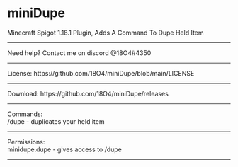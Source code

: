 # miniDupe
 Minecraft Spigot 1.18.1 Plugin, Adds A Command To Dupe Held Item
 <hr>
 Need help? Contact me on discord @18O4#4350
 <hr>
 License: https://github.com/18O4/miniDupe/blob/main/LICENSE
 <hr>
Download: https://github.com/18O4/miniDupe/releases
<hr>
Commands: <br/>
 /dupe - duplicates your held item<br/>
<hr>
Permissions: <br/>
 minidupe.dupe - gives access to /dupe
<hr>
